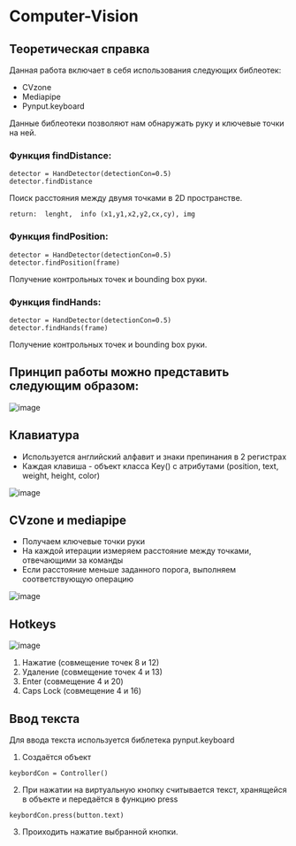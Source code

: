 # Computer-Vision
## Теоретическая справка
Данная работа включает в себя использования следующих библеотек:
* CVzone
* Mediapipe
* Pynput.keyboard


Данные библеотеки позволяют нам обнаружать руку и ключевые точки на ней.
### Функция findDistance:
```
detector = HandDetector(detectionCon=0.5)
detector.findDistance
```
Поиск расстояния между двумя точками в 2D пространстве.
```
return:  lenght,  info (x1,y1,x2,y2,cx,cy), img
```
### Функция findPosition:
```
detector = HandDetector(detectionCon=0.5)
detector.findPosition(frame)
```
Получение контрольных точек и bounding box руки.

### Функция findHands:
```
detector = HandDetector(detectionCon=0.5)
detector.findHands(frame)
```
Получение контрольных точек и bounding box руки.
## Принцип работы можно представить следующим образом:
![image](https://user-images.githubusercontent.com/82668230/209147364-30d46a8e-c444-444c-9c89-b8aab8ab2fe2.png)
## Клавиатура
* Используется английский алфавит и знаки препинания в 2 регистрах
* Каждая клавиша - объект класса Key() с атрибутами (position,  text, weight, height, color)

![image](https://user-images.githubusercontent.com/82668230/209149086-70ae26b8-16a8-4877-8583-0524eae77a5f.png)


## CVzone и mediapipe
* Получаем ключевые точки руки
* На каждой итерации измеряем расстояние между точками, отвечающими за команды
* Если расстояние меньше заданного порога, выполняем соответствующую операцию

![image](https://user-images.githubusercontent.com/82668230/209149159-06b5fac6-c1f1-4502-a04b-dc3b96a103d4.png)

## Hotkeys
![image](https://user-images.githubusercontent.com/82668230/209149491-847a03b7-d71b-4398-bdf9-2c12334f5562.png)

1. Нажатие (совмещение точек 8 и 12)
2. Удаление (совмещение точек 4 и 13)
3. Enter (совмещение 4 и 20)
4. Caps Lock (совмещение 4 и 16)

## Ввод текста 
Для ввода текста используется библетека pynput.keyboard
1. Создаётся объект 
```
keybordCon = Controller()
```
2. При нажатии на виртуальную кнопку считывается текст, хранящейся в объекте и передаётся в функцию press
```
keybordCon.press(button.text)
```
3. Проиходить нажатие выбранной кнопки.


